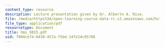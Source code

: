 ```yaml
---
content_type: resource
description: Lecture presentation given by Dr. Alberto A. Riva.
file: /media/https%3A/open-learning-course-data-rc.s3.amazonaws.com/hst-512-genomic-medicine-spring-2004/7004ce746430457af5bd14fe24c95768_hms_9815.pdf
file_type: application/pdf
resourcetype: Document
title: hms_9815.pdf
uid: 7004ce74-6430-457a-f5bd-14fe24c95768
---
```


